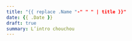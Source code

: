 ```yaml
---
title: "{{ replace .Name "-" " " | title }}"
date: {{ .Date }}
draft: true
summary: L’intro chouchou
---
```


